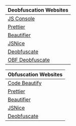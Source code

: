 | **Deobfuscation Websites** |
| ----------------------------------|
| [JS Console](https://jsconsole.com) |
| [Prettier](https://prettier.io/playground/) |
| [Beautifier](https://beautifier.io/) |
| [JSNice](http://www.jsnice.org/) |
| [Deobfuscate](https://deobfuscate.io/) |
| [OBF Deobfuscate](https://obf-io.deobfuscate.io) |


| **Obfuscation Websites** |
| ----------------------------------|
| [Code Beautify](https://codebeautify.org/javascript-obfuscator) |
| [Prettier](https://prettier.io/playground/) |
| [Beautifier](https://beautifier.io/) |
| [JSNice](http://www.jsnice.org/) |
| [Deobfuscate](https://deobfuscate.io/) |



